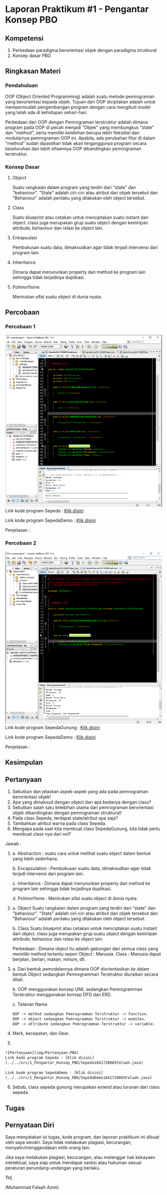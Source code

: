 # Laporan Praktikum #1 - Pengantar Konsep PBO

## Kompetensi

1. Perbedaan paradigma berorientasi objek dengan paradigma struktural 
2. Konsep dasar PBO 

## Ringkasan Materi

### Pendahuluan
OOP (Object Oriented Programming) adalah suatu metode pemrograman yang berorientasi kepada objek. Tujuan dari OOP diciptakan adalah untuk mempermudah pengembangan program dengan cara mengikuti model yang telah ada di kehidupan sehari-hari. 

Perbedaan dari OOP dengan Pemrograman terstruktur adalah dimana program pada OOP di pecah menjadi "Objek" yang membungkus "state" dan "method", serta memiliki kelebihan berupa lebih fleksibel dan modularnya pemrograman OOP ini. Apabila, ada perubahan fitur di dalam "method" sudah dipastikan tidak akan terganggunya program secara keseluruhan dan lebih efisennya OOP dibandingkan pemrograman terstruktur.

### Konsep Dasar
1.  Object 
    
    Suatu rangkaian dalam program yang terdiri dari "state" dan "behaviour". "State" adalah ciri-ciri atau atribut dari objek tersebut dan "Behaviour" adalah perilaku yang dilakukan oleh object tersebut.
   
2.  Class
    
    Suatu blueprint atau cetakan untuk menciptakan suatu instant
    dari object. class juga merupakan grup suatu object dengan kemiripan
    attribute, behaviour dan relasi ke object lain.
 
3.  Enkapsulasi

    Pembukusan suatu data, dimaksudkan agar tidak terjadi intervensi dari program lain.
    
4.  Inheritance 

    Dimana dapat menurunkan property dan method ke program lain sehingga tidak terjadinya duplikasi.
    
5.  Polimorfisme 

    Menirukan sifat suatu object di dunia nyata.


## Percobaan 

### Percobaan 1

![Percobaan1](img/Percobaan1.PNG)
Link kode program Sepeda : [Klik disini](../../src/1_Pengantar_Konsep_PBO/Sepeda1841720085Falaah.java)

Link kode program SepedaDemo : [Klik disini](../../src/1_Pengantar_Konsep_PBO/SepedaDemo1841720085Falaah.java)

Penjelasan  :   

### Percobaan 2

![Percobaan2](img/Percobaan2.PNG)
Link kode program SepedaGunung : [Klik disini](../../src/1_Pengantar_Konsep_PBO/SepedaGunung1841720085Falaah.java)

Link kode program SepedaDemo : [Klik disini](../../src/1_Pengantar_Konsep_PBO/SepedaDemo1841720085Falaah.java)

Penjelasan  :   

## Kesimpulan

## Pertanyaan
1. Sebutkan dan jelaskan aspek-aspek yang ada pada pemrograman berorientasi objek! 
2. Apa yang dimaksud dengan object dan apa bedanya dengan class? 
3. Sebutkan salah satu kelebihan utama dari pemrograman berorientasi objek dibandingkan dengan pemrograman struktural! 
4. Pada class Sepeda, terdapat state/atribut apa saja? 
5. Tambahkan atribut warna pada class Sepeda. 
6. Mengapa pada saat kita membuat class SepedaGunung, kita tidak perlu membuat class nya dari nol? 

Jawab   :   

1.  a.  Abstraction : 
            suatu cara untuk melihat suatu object dalam bentuk yang lebih sederhana.
      
    b.  Encapsulation : 
            Pembukusan suatu data, dimaksudkan agar tidak terjadi intervensi dari program lain.
            
    c.  Inheritance : 
            Dimana dapat menurunkan property dan method ke program lain sehingga tidak terjadinya duplikasi.
            
    d.  Polimorfisme : 
            Menirukan sifat suatu object di dunia nyata.

2.  a.  Object 
            Suatu rangkaian dalam program yang terdiri dari "state" dan "behaviour". "State" adalah ciri-ciri atau                   atribut dari objek tersebut dan "Behaviour" adalah perilaku yang dilakukan oleh object tersebut.
   
     b.  Class
            Suatu blueprint atau cetakan untuk menciptakan suatu instant
            dari object. class juga merupakan grup suatu object dengan kemiripan
            attribute, behaviour dan relasi ke object lain.
   
       Perbedaan  :   Dimana object itu adalah gabungan dari semua class yang memiliki method tertentu seperi
       Object :   Manusia.
       Class  :   Manusia dapat berjalan, berlari, makan, minum, dll.

3.  a.  Dari bentuk pemodelannya dimana OOP diorientasikan ke dalam bentuk Object sedangkan Pemrogramman Terstruktur             diuraikan secara ditail.

    b.  OOP menggunakan konsep UML sedangkan Pemrogramman Terstruktur menggunakan konsep DFD dan ERD.
    
    c.  Tatanan Nama
    
        OOP -> method sedangkan Pemrogramman Terstruktur -> function.
        OOP -> object sedangkan Pemrogramman Terstruktur -> modules.
        OOP -> attribute sedangkan Pemrogramman Terstruktur -> variable.
4.  Merk, kecepatan, dan Gear.

5.  

    ![Pertanyaan](img/Pertanyaan.PNG)
    Link kode program Sepeda : [Klik disini](../../src/1_Pengantar_Konsep_PBO/Sepeda1841720085Falaah.java)
    
    Link kode program SepedaDemo : [Klik disini](../../src/1_Pengantar_Konsep_PBO/SepedaDemo1841720085Falaah.java)

6.  Sebab, class sepeda gunung merupakan extend atau turunan dari class sepeda.

## Tugas

## Pernyataan Diri

Saya menyatakan isi tugas, kode program, dan laporan praktikum ini dibuat oleh saya sendiri. Saya tidak melakukan plagiasi, kecurangan, menyalin/menggandakan milik orang lain.

Jika saya melakukan plagiasi, kecurangan, atau melanggar hak kekayaan intelektual, saya siap untuk mendapat sanksi atau hukuman sesuai peraturan perundang-undangan yang berlaku.

Ttd,

(Muhammad Falaah Azmi)

